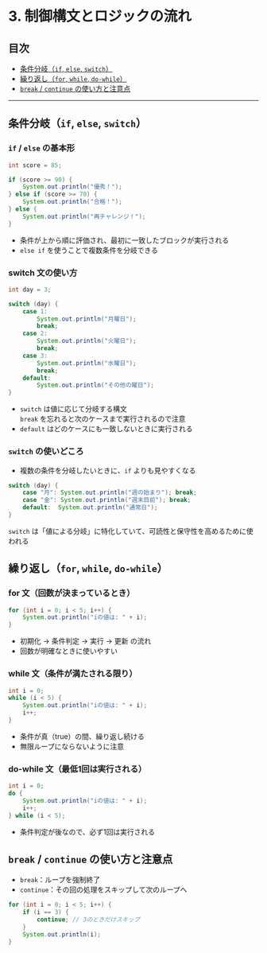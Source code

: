 # 3. 制御構文とロジックの流れ
## 目次

- [条件分岐（`if`, `else`, `switch`）](#1)
- [繰り返し（`for`, `while`, `do-while`）](#2)
- [`break` / `continue` の使い方と注意点](#3)


---

<a id="1"></a>

## 条件分岐（`if`, `else`, `switch`）

### `if` / `else` の基本形

```java
int score = 85;

if (score >= 90) {
    System.out.println("優秀！");
} else if (score >= 70) {
    System.out.println("合格！");
} else {
    System.out.println("再チャレンジ！");
}
```

- 条件が上から順に評価され、最初に一致したブロックが実行される
- `else if` を使うことで複数条件を分岐できる

### switch 文の使い方

```java
int day = 3;

switch (day) {
    case 1:
        System.out.println("月曜日");
        break;
    case 2:
        System.out.println("火曜日");
        break;
    case 3:
        System.out.println("水曜日");
        break;
    default:
        System.out.println("その他の曜日");
}
```

- `switch` は値に応じて分岐する構文  
`break` を忘れると次のケースまで実行されるので注意
- `default` はどのケースにも一致しないときに実行される

### `switch` の使いどころ

- 複数の条件を分岐したいときに、`if` よりも見やすくなる

```java
switch (day) {
    case "月": System.out.println("週の始まり"); break;
    case "金": System.out.println("週末目前"); break;
    default:  System.out.println("通常日");
}
```

`switch` は「値による分岐」に特化していて、可読性と保守性を高めるために使われる


<a id="2"></a>

## 繰り返し（`for`, `while`, `do-while`）

### for 文（回数が決まっているとき）

```java
for (int i = 0; i < 5; i++) {
    System.out.println("iの値は: " + i);
}
```

- 初期化 → 条件判定 → 実行 → 更新 の流れ
- 回数が明確なときに使いやすい

### while 文（条件が満たされる限り）

```java
int i = 0;
while (i < 5) {
    System.out.println("iの値は: " + i);
    i++;
}
```

- 条件が真（true）の間、繰り返し続ける
- 無限ループにならないように注意

### do-while 文（最低1回は実行される）

```java
int i = 0;
do {
    System.out.println("iの値は: " + i);
    i++;
} while (i < 5);
```

- 条件判定が後なので、必ず1回は実行される


<a id="3"></a>

## `break` / `continue` の使い方と注意点

- `break`：ループを強制終了
- `continue`：その回の処理をスキップして次のループへ

```java
for (int i = 0; i < 5; i++) {
    if (i == 3) {
        continue; // 3のときだけスキップ
    }
    System.out.println(i);
}
```



